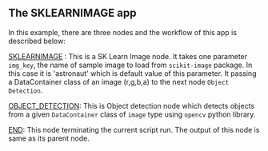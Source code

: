 ## The SKLEARNIMAGE app

In this example, there are three nodes and the workflow of this app is described below:

[SKLEARNIMAGE](https://github.com/flojoy-io/nodes/blob/main/GENERATORS/SAMPLE_IMAGES/SKLEARN_IMAGE/SKLEARNIMAGE.py) : This is a SK Learn Image node. It takes one parameter  `img_key`, the name of sample image to load from `scikit-image` package. In this case it is 'astronaut' which is default value of this parameter. It passing a DataContainer class of an image (r,g,b,a) to the next node `Object Detection`.

[OBJECT_DETECTION](https://github.com/flojoy-io/nodes/blob/main/AI_ML/OBJECT_DETECTION/OBJECT_DETECTION.py): This is Object detection node which detects objects from a given `DataContainer` class of `image` type using `opencv` python library.

[END](https://github.com/flojoy-io/nodes/blob/main/LOGIC_GATES/TERMINATORS/END.py): This node terminating the current script run. The output of this node is same as its parent node.
